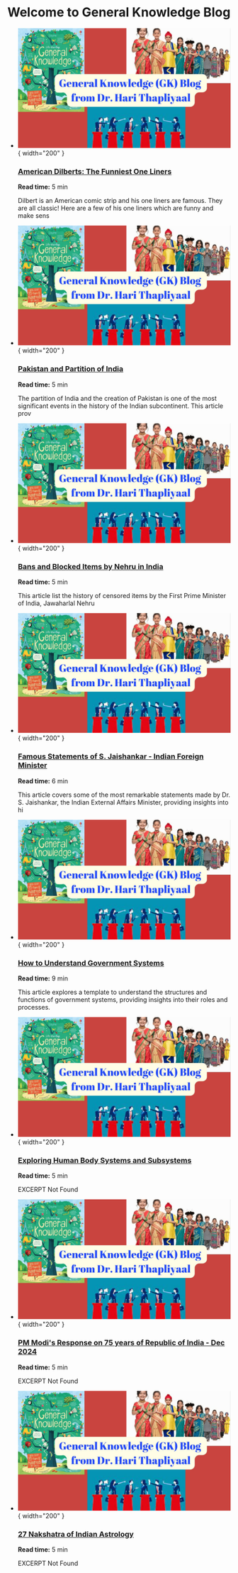 # Welcome to General Knowledge Blog

<div class="grid cards" markdown>



- ![American Dilberts: The Funniest One Liners](../assets/images/default/gkblog.jpg){ width="200" }

    ### [American Dilberts: The Funniest One Liners](American-Dilberts.md)
    
    **Read time:** 5 min
    
    Dilbert is an American comic strip and his one liners are famous. They are all classic! Here are a few of his one liners which are funny and make sens


- ![Pakistan and Partition of India](../assets/images/default/gkblog.jpg){ width="200" }

    ### [Pakistan and Partition of India](Pakistan-and-Partition-of-India.md)
    
    **Read time:** 5 min
    
    The partition of India and the creation of Pakistan is one of the most significant events in the history of the Indian subcontinent. This article prov
    
</div>

<div class="grid cards" markdown>



- ![Bans and Blocked Items by Nehru in India](../assets/images/default/gkblog.jpg){ width="200" }

    ### [Bans and Blocked Items by Nehru in India](Bans-by-Nehru.md)
    
    **Read time:** 5 min
    
    This article list the history of censored items by the First Prime Minister of India, Jawaharlal Nehru


- ![Famous Statements of S. Jaishankar - Indian Foreign Minister](../assets/images/default/gkblog.jpg){ width="200" }

    ### [Famous Statements of S. Jaishankar - Indian Foreign Minister](Famous-Statements-of-SJaishankar.md)
    
    **Read time:** 6 min
    
    This article covers some of the most remarkable statements made by Dr. S. Jaishankar, the Indian External Affairs Minister, providing insights into hi
    
</div>

<div class="grid cards" markdown>



- ![How to Understand Government Systems](../assets/images/default/gkblog.jpg){ width="200" }

    ### [How to Understand Government Systems](How-to-Understand-Goverment-Systems.md)
    
    **Read time:** 9 min
    
    This article explores a template to understand the structures and functions of government systems, providing insights into their roles and processes.


- ![Exploring Human Body Systems and Subsystems](../assets/images/default/gkblog.jpg){ width="200" }

    ### [Exploring Human Body Systems and Subsystems](Exploring-Human-Body-Systems-and-Subsystems.md)
    
    **Read time:** 5 min
    
    EXCERPT Not Found
    
</div>

<div class="grid cards" markdown>



- ![PM Modi's Response on 75 years of Republic of India - Dec 2024](../assets/images/default/gkblog.jpg){ width="200" }

    ### [PM Modi's Response on 75 years of Republic of India - Dec 2024](PM-Modi-Response-on-75years-of-RepublicIndia-Dec24.md)
    
    **Read time:** 5 min
    
    EXCERPT Not Found


- ![27 Nakshatra of Indian Astrology](../assets/images/default/gkblog.jpg){ width="200" }

    ### [27 Nakshatra of Indian Astrology](27-Nakshatra-of-Indian-Astrology.md)
    
    **Read time:** 5 min
    
    EXCERPT Not Found
    
</div>
